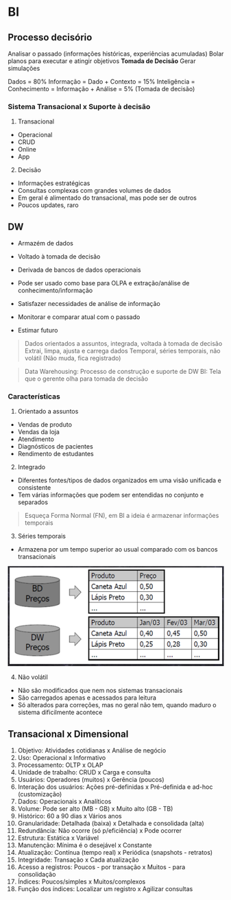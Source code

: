 # BI

## Processo decisório
Analisar o passado (informações históricas, experiências acumuladas)
Bolar planos para executar e atingir objetivos
**Tomada de Decisão**
Gerar simulações

Dados = 80%
Informação = Dado + Contexto = 15%
Inteligência = Conhecimento = Informação + Análise = 5% (Tomada de decisão)

### Sistema Transacional x Suporte à decisão

1. Transacional
- Operacional
- CRUD
- Online
- App
2. Decisão
- Informações estratégicas
- Consultas complexas com grandes volumes de dados
- Em geral é alimentado do transacional, mas pode ser de outros
- Poucos updates, raro

## DW
- Armazém de dados
- Voltado à tomada de decisão
- Derivada de bancos de dados operacionais
- Pode ser usado como base para OLPA e extração/análise de conhecimento/informação

- Satisfazer necessidades de análise de informação
- Monitorar e comparar atual com o passado
- Estimar futuro

> Dados orientados a assuntos, integrada, voltada à tomada de decisão
> Extrai, limpa, ajusta e carrega dados
> Temporal, séries temporais, não volátil (Não muda, fica registrado)

> Data Warehousing: Processo de construção e suporte de DW
> BI: Tela que o gerente olha para tomada de decisão

### Características

1. Orientado a assuntos
- Vendas de produto
- Vendas da loja
- Atendimento
- Diagnósticos de pacientes
- Rendimento de estudantes

2. Integrado
- Diferentes fontes/tipos de dados organizados em uma visão unificada e consistente
- Tem várias informações que podem ser entendidas no conjunto e separados

> Esqueça Forma Normal (FN), em BI a ideia é armazenar informações temporais

3. Séries temporais
- Armazena por um tempo superior ao usual comparado com os bancos transacionais

![Diferença entre BD e DW de uma tabela preços](./img/img_bd_x_dw.png)

4. Não volátil
- Não são modificados que nem nos sistemas transacionais
- São carregados apenas e acessados para leitura
- Só alterados para correções, mas no geral não tem, quando maduro o sistema dificilmente acontece

## Transacional x Dimensional
1. Objetivo: Atividades cotidianas x Análise de negócio
2. Uso: Operacional x Informativo
3. Processamento: OLTP x OLAP
4. Unidade de trabalho: CRUD x Carga e consulta
5. Usuários: Operadores (muitos) x Gerência (poucos)
6. Interação dos usuários: Ações pré-definidas x Pré-definida e ad-hoc (customização)
7. Dados: Operacionais x Analíticos
8. Volume: Pode ser alto (MB - GB) x Muito alto (GB - TB)
9. Histórico: 60 a 90 dias x Vários anos
10. Granularidade: Detalhada (baixa) x Detalhada e consolidada (alta)
11. Redundância: Não ocorre (só p/eficiência) x Pode ocorrer
12. Estrutura: Estática x Variável
13. Manutenção: Mínima é o desejável x Constante
14. Atualização: Contínua (tempo real) x Periódica (snapshots - retratos)
15. Integridade: Transação x Cada atualização
16. Acesso a registros: Poucos - por transação x Muitos - para consolidação
17. Índices: Poucos/simples x Muitos/complexos
18. Função dos índices: Localizar um registro x Agilizar consultas